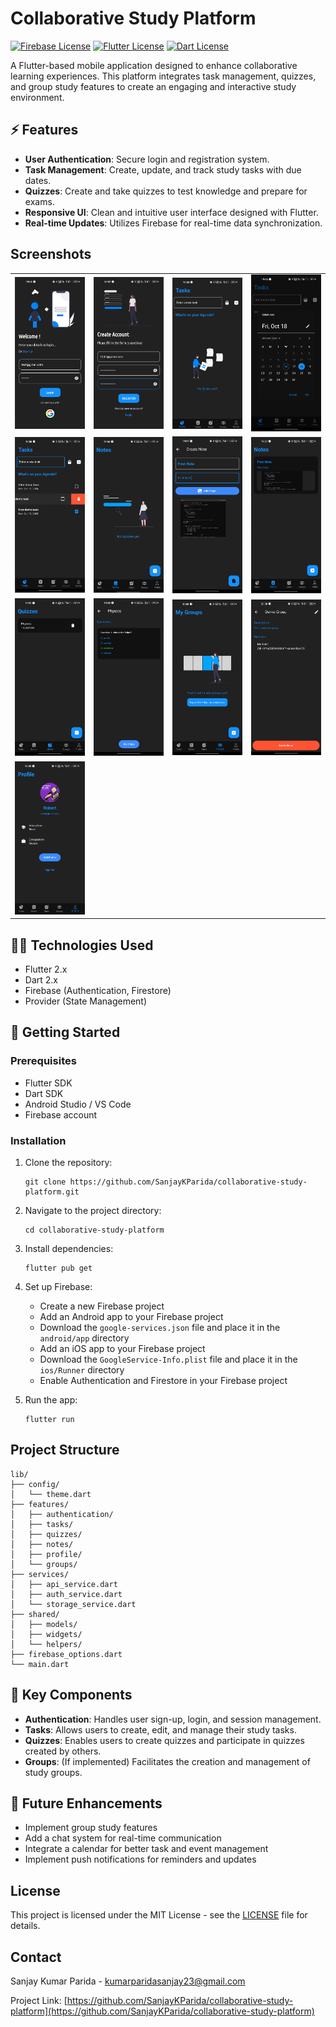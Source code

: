 # Collaborative Study Platform
[![Firebase License](https://img.shields.io/badge/firebase-ffca28?style=for-the-badge&logo=firebase&logoColor=black)](https://firebase.google.com/)
[![Flutter License](https://img.shields.io/badge/Flutter-02569B?style=for-the-badge&logo=flutter&logoColor=white)](https://flutter.dev/)
[![Dart License](https://img.shields.io/badge/Dart-0175C2?style=for-the-badge&logo=dart&logoColor=white)](https://dart.dev/)

A Flutter-based mobile application designed to enhance collaborative learning experiences. This platform integrates task management, quizzes, and group study features to create an engaging and interactive study environment.

## ⚡️ Features

- **User Authentication**: Secure login and registration system.
- **Task Management**: Create, update, and track study tasks with due dates.
- **Quizzes**: Create and take quizzes to test knowledge and prepare for exams.
- **Responsive UI**: Clean and intuitive user interface designed with Flutter.
- **Real-time Updates**: Utilizes Firebase for real-time data synchronization.

## Screenshots

<table>
  <tr>
    <td><img src="screenshots/1.png" width="180"/></td>
    <td><img src="screenshots/2.png" width="180"/></td>
    <td><img src="screenshots/3.png" width="180"/></td>
    <td><img src="screenshots/4.png" width="180"/></td>
  </tr>
  <tr>
    <td><img src="screenshots/5.png" width="180"/></td>
    <td><img src="screenshots/6.png" width="180"/></td>
    <td><img src="screenshots/7.png" width="180"/></td>
    <td><img src="screenshots/8.png" width="180"/></td>
  </tr>
  <tr>
    <td><img src="screenshots/9.png" width="180"/></td>
    <td><img src="screenshots/10.png" width="180"/></td>
    <td><img src="screenshots/11.png" width="180"/></td>
    <td><img src="screenshots/12.png" width="180"/></td>
  </tr>
  <tr>
    <td><img src="screenshots/13.png" width="180"/></td>
  </tr>
</table>

## 👩‍💻 Technologies Used

- Flutter 2.x
- Dart 2.x
- Firebase (Authentication, Firestore)
- Provider (State Management)

## 🚀 Getting Started

### Prerequisites

- Flutter SDK
- Dart SDK
- Android Studio / VS Code
- Firebase account

### Installation

1. Clone the repository:
   ```
   git clone https://github.com/SanjayKParida/collaborative-study-platform.git
   ```
2. Navigate to the project directory:
   ```
   cd collaborative-study-platform
   ```
3. Install dependencies:
   ```
   flutter pub get
   ```
4. Set up Firebase:
   - Create a new Firebase project
   - Add an Android app to your Firebase project
   - Download the `google-services.json` file and place it in the `android/app` directory
   - Add an iOS app to your Firebase project
   - Download the `GoogleService-Info.plist` file and place it in the `ios/Runner` directory
   - Enable Authentication and Firestore in your Firebase project

5. Run the app:
   ```
   flutter run
   ```

## Project Structure

```
lib/
├── config/
│   └── theme.dart
├── features/
│   ├── authentication/
│   ├── tasks/
│   ├── quizzes/
│   ├── notes/
│   ├── profile/
│   └── groups/
├── services/
│   ├── api_service.dart
│   ├── auth_service.dart
│   └── storage_service.dart
├── shared/
│   ├── models/
│   ├── widgets/
│   └── helpers/
├── firebase_options.dart
└── main.dart
```

## 🧠 Key Components

- **Authentication**: Handles user sign-up, login, and session management.
- **Tasks**: Allows users to create, edit, and manage their study tasks.
- **Quizzes**: Enables users to create quizzes and participate in quizzes created by others.
- **Groups**: (If implemented) Facilitates the creation and management of study groups.

## 🧣 Future Enhancements

- Implement group study features
- Add a chat system for real-time communication
- Integrate a calendar for better task and event management
- Implement push notifications for reminders and updates


## License

This project is licensed under the MIT License - see the [LICENSE](LICENSE) file for details.

## Contact

Sanjay Kumar Parida - [kumarparidasanjay23@gmail.com](mailto:kumarparidasanjay23@gmail.com)

Project Link: [https://github.com/SanjayKParida/collaborative-study-platform](https://github.com/SanjayKParida/collaborative-study-platform)
